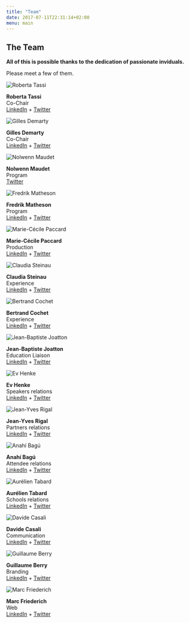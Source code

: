 ```yaml
---
title: "Team"
date: 2017-07-11T22:31:14+02:00
menu: main
---
```


<section class="container content container-s spacer-2t-b">
<h1>The Team</h1>
<p>
  <strong>All of this is possible thanks to the dedication of passionate inviduals.</strong><br/>
</p>
<p>
  Please meet a few of them.
</p>
</section>

<!--Team pictures & links — group of 4 -->
<section class="content container spacer-t-b">
<div class="boxes boxes-team">
  <div class="box">
    <div class="box-inner-padding">
      <img src="img/photos/about-team-Roberta-Tassi.jpg" alt="Roberta Tassi">
      <p>
        <strong>Roberta Tassi</strong><br>
        Co-Chair<br>
        <a href="https://www.linkedin.com/in/robertatassi" target="_blank" title="LinkedIn profile">LinkedIn</a>
         +
        <a href="https://twitter.com/s_DesignTools" target="_blank" title="Twitter profile">Twitter</a>
      </p>
    </div>
  </div>
  <div class="box">
    <div class="box-inner-padding">
      <img src="img/photos/about-team-Gilles-Demarty.jpg" alt="Gilles Demarty">
      <p>
        <strong>Gilles Demarty</strong><br>
        Co-Chair<br>
        <a href="https://www.linkedin.com/in/gillesdemarty" target="_blank" title="LinkedIn profile">LinkedIn</a>
         +
        <a href="https://twitter.com/gillesdemarty" target="_blank" title="Twitter profile">Twitter</a>
      </p>
    </div>
  </div>
  <div class="box">
    <div class="box-inner-padding">
      <img src="img/photos/about-team-Nolwenn-Maudet.jpg" alt="Nolwenn Maudet">
      <p>
        <strong>Nolwenn Maudet</strong><br>
        Program<br>
        <a href="https://twitter.com/nolwennmaudet" target="_blank" title="Twitter profile">Twitter</a>
      </p>
    </div>
  </div>
  <div class="box">
    <div class="box-inner-padding">
      <img src="img/photos/about-team-Fredrik-Matheson.jpg" alt="Fredrik Matheson">
      <p>
        <strong>Fredrik Matheson</strong><br>
        Program<br>
        <a href="https://www.linkedin.com/in/movito" target="_blank" title="LinkedIn profile">LinkedIn</a>
         +
        <a href="https://twitter.com/movito" target="_blank" title="Twitter profile">Twitter</a>
      </p>
    </div>
  </div>
  <div class="box">
    <div class="box-inner-padding">
      <img src="img/photos/about-team-Marie-Cecile-Paccard.jpg" alt="Marie-C&eacute;cile Paccard">
      <p>
        <strong>Marie-C&eacute;cile Paccard</strong><br>
        Production<br>
        <a href="https://www.linkedin.com/in/mcpaccard" target="_blank" title="LinkedIn profile">LinkedIn</a>
         +
        <a href="https://twitter.com/mcpaccard" target="_blank" title="Twitter profile">Twitter</a>
      </p>
    </div>
  </div>
  <div class="box">
    <div class="box-inner-padding">
      <img src="img/photos/about-team-Claudia-Steinau.jpg" alt="Claudia Steinau">
      <p>
        <strong>Claudia Steinau</strong><br>
        Experience<br>
        <a href="https://www.linkedin.com/in/claudia-steinau-36878791" target="_blank" title="LinkedIn profile">LinkedIn</a>
         +
        <a href="https://twitter.com/mcpaccard" target="_blank" title="Twitter profile">Twitter</a>
      </p>
    </div>
  </div>
  <div class="box">
    <div class="box-inner-padding">
      <img src="img/photos/about-team-Bertrand-Cochet.jpg" alt="Bertrand Cochet">
      <p>
        <strong>Bertrand Cochet</strong><br>
        Experience<br>
        <a href="https://www.linkedin.com/in/bcochet" target="_blank" title="LinkedIn profile">LinkedIn</a>
         +
        <a href="https://twitter.com/bcochet" target="_blank" title="Twitter profile">Twitter</a>
      </p>
    </div>
  </div>
  <div class="box">
    <div class="box-inner-padding">
      <img src="img/photos/about-team-Jean-Baptiste-Joatton.jpg" alt="Jean-Baptiste Joatton">
      <p>
        <strong>Jean-Baptiste Joatton</strong><br>
        Education Liaison<br>
        <a href="https://www.linkedin.com/in/jbjoatton" target="_blank" title="LinkedIn profile">LinkedIn</a>
         +
        <a href="https://twitter.com/jbjoatton" target="_blank" title="Twitter profile">Twitter</a>
      </p>
    </div>
  </div>
  <div class="box">
    <div class="box-inner-padding">
      <img src="img/photos/about-team-Ev-Henke.jpg" alt="Ev Henke">
      <p>
        <strong>Ev Henke</strong><br>
        Speakers relations<br>
        <a href="https://www.linkedin.com/in/ev-henke-b5b49936" target="_blank" title="LinkedIn profile">LinkedIn</a>
         +
        <a href="https://twitter.com/evstyledesign" target="_blank" title="Twitter profile">Twitter</a>
      </p>
    </div>
  </div>
  <div class="box">
    <div class="box-inner-padding">
      <img src="img/photos/about-team-Jean-Yves-Rigal.jpg" alt="Jean-Yves Rigal">
      <p>
        <strong>Jean-Yves Rigal</strong><br>
        Partners relations<br>
        <a href="https://www.linkedin.com/in/jeanyvesrigal" target="_blank" title="LinkedIn profile">LinkedIn</a>
         +
        <a href="https://twitter.com/jyrigal" target="_blank" title="Twitter profile">Twitter</a>
      </p>
    </div>
  </div>
  <div class="box">
    <div class="box-inner-padding">
      <img src="img/photos/about-team-Anahi-Bagu.jpg" alt="Anah&iacute; Bag&uacute;">
      <p>
        <strong>Anah&iacute; Bag&uacute;</strong><br>
        Attendee relations<br>
        <a href="https://www.linkedin.com/in/anahibagu" target="_blank" title="LinkedIn profile">LinkedIn</a>
         +
        <a href="https://twitter.com/bagucci" target="_blank" title="Twitter profile">Twitter</a>
      </p>
    </div>
  </div>
  <div class="box">
    <div class="box-inner-padding">
      <img src="img/photos/about-team-Aurelien-Tabard.jpg" alt="Aur&eacute;lien Tabard">
      <p>
        <strong>Aur&eacute;lien Tabard</strong><br>
        Schools relations<br>
        <a href="https://www.linkedin.com/in/aurelientabard" target="_blank" title="LinkedIn profile">LinkedIn</a>
         +
        <a href="https://twitter.com/aurelient" target="_blank" title="Twitter profile">Twitter</a>
      </p>
    </div>
  </div>
  <div class="box">
    <div class="box-inner-padding">
      <img src="img/photos/about-team-Davide-Casali.jpg" alt="Davide Casali">
      <p>
        <strong>Davide Casali</strong><br>
        Communication<br>
        <a href="https://www.linkedin.com/in/davidecasali" target="_blank" title="LinkedIn profile">LinkedIn</a>
         +
        <a href="https://twitter.com/Folletto" target="_blank" title="Twitter profile">Twitter</a>
      </p>
    </div>
  </div>
  <div class="box">
    <div class="box-inner-padding">
      <img src="img/photos/about-team-Guillaume-Berry.jpg" alt="Guillaume Berry">
      <p>
        <strong>Guillaume Berry</strong><br>
        Branding<br>
        <a href="https://www.linkedin.com/in/guillaumeberry" target="_blank" title="LinkedIn profile">LinkedIn</a>
         +
        <a href="https://twitter.com/guillaumeberry" target="_blank" title="Twitter profile">Twitter</a>
      </p>
    </div>
  </div>
  <div class="box">
    <div class="box-inner-padding">
      <img src="img/photos/about-team-Marc-Friederich.jpg" alt="Marc Friederich">
      <p>
        <strong>Marc Friederich</strong><br>
        Web<br>
        <a href="https://www.linkedin.com/in/marcfriederich" target="_blank" title="LinkedIn profile">LinkedIn</a>
         +
        <a href="https://twitter.com/zufrieden" target="_blank" title="Twitter profile">Twitter</a>
      </p>
    </div>
  </div>
</div>
</section>
